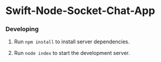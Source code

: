 # Swift-Node-Socket-Chat-App

### Developing

1. Run `npm install` to install server dependencies.

2. Run `node index` to start the development server.
